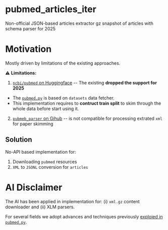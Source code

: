 # pubmed_articles_iter

Non-official JSON-based articles extractor gz snapshot of articles with schema parser for 2025

# Motivation

Mostly driven by limitations of the existing approaches.

⚠️ **Limitations:**
1. [`ncbi/pubmed` on Huggingface](https://huggingface.co/datasets/ncbi/pubmed) -- The existing **dropped the support for 2025**
  * The [`pubmed.py`](https://huggingface.co/datasets/ncbi/pubmed/blob/main/pubmed.py) is based on `datasets` data fetcher. 
  * This implementation requires to **contruct train split** to skim through the whole data before start using it.
2. [`pubmeb_parser` on Gihub](https://github.com/titipata/pubmed_parser) -- is not compatible for processing extrated `xml` for paper skimming

## Solution

No-API based implementation for:
1. Downloading `pubmed` resources 
2. `XML` to `JSONL` conversion for `articles`


# AI Disclaimer

The AI has been applied in implementation for: (i) `xml.gz` content downloader and (ii) XLM parsers.

For several fields we adopt advances and techniques previously [exploied in `pubmed.py`](https://huggingface.co/datasets/ncbi/pubmed/blob/main/pubmed.py). 
